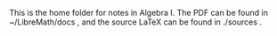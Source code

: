 This is the home folder for notes in Algebra I. The PDF can be found in ~/LibreMath/docs , and the source LaTeX can be found in ./sources .
